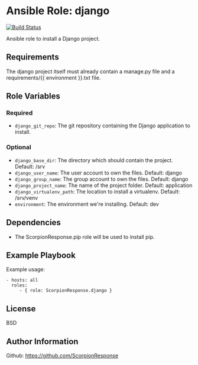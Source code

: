 Ansible Role: django
======================

[![Build Status](https://travis-ci.org/ScorpionResponse/ansible-django.svg?branch=master)](https://travis-ci.org/ScorpionResponse/ansible-django)

Ansible role to install a Django project.

Requirements
------------

The django project itself must already contain a manage.py file and a requirements/{{ environment }}.txt file.

Role Variables
--------------

### Required
* `django_git_repo`: The git repository containing the Django application to
  install.

### Optional
* `django_base_dir`: The directory which should contain the project.  Default:
  /srv
* `django_user_name`: The user account to own the files. Default:
  django
* `django_group_name`: The group account to own the files. Default: django
* `django_project_name`: The name of the project folder.  Default: application
* `django_virtualenv_path`: The location to install a virtualenv.  Default:
  /srv/venv
* `environment`: The environment we're installing.  Default: dev

Dependencies
------------

* The ScorpionResponse.pip role will be used to install pip.

Example Playbook
----------------

Example usage:

    - hosts: all
      roles:
         - { role: ScorpionResponse.django }

License
-------

BSD

Author Information
------------------

Github: https://github.com/ScorpionResponse
